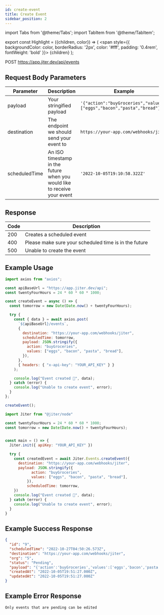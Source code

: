 ```yaml
---
id: create-event
title: Create Event
sidebar_position: 2
---
```


import Tabs from '@theme/Tabs';
import TabItem from '@theme/TabItem';

export const Highlight = ({children, color}) => (
<span
style={{
      backgroundColor: color,
      borderRadius: '2px',
      color: '#fff',
      padding: '0.4rem',
      fontWeight: 'bold'
    }}>
{children}
</span>
);

<Highlight color="#00c853">POST</Highlight> https://app.jiter.dev/api/events

## Request Body Parameters

| Parameter     | Description                                                              | Example                                                                 |
| ------------- | ------------------------------------------------------------------------ | ----------------------------------------------------------------------- |
| payload       | Your stringified payload                                                 | `'{"action":"buyGroceries","values":["eggs","bacon","pasta","bread"]}'` |
| destination   | The endpoint we should send your event to                                | `https://your-app.com/webhooks/jiter`                                   |
| scheduledTime | An ISO timestamp in the future when you would like to receive your event | `'2022-10-05T19:10:58.322Z'`                                            |

## Response

| Code | Description                                           |
| ---- | ----------------------------------------------------- |
| 200  | Creates a scheduled event                             |
| 400  | Please make sure your scheduled time is in the future |
| 500  | Unable to create the event                            |

## Example Usage

<Tabs>
<TabItem value="ts" label="TypeScript" default>

```jsx title="index.ts"
import axios from "axios";

const apiBaseUrl = "https://app.jiter.dev/api";
const twentyFourHours = 24 * 60 * 60 * 1000;

const createEvent = async () => {
  const tomorrow = new Date(Date.now() + twentyFourHours);

  try {
    const { data } = await axios.post(
      `${apiBaseUrl}/events`,
      {
        destination: "https://your-app.com/webhooks/jiter",
        scheduledTime: tomorrow,
        payload: JSON.stringify({
          action: "buyGroceries",
          values: ["eggs", "bacon", "pasta", "bread"],
        }),
      },
      { headers: { "x-api-key": "YOUR_API_KEY" } }
    );

    console.log("Event created 🎉", data);
  } catch (error) {
    console.log("Unable to create event", error);
  }
};

createEvent();
```

</TabItem>
  <TabItem value="js" label="Javascript" >

```jsx title="index.js"
import Jiter from "@jiter/node"

const twentyFourHours = 24 * 60 * 60 * 1000;
const tomorrow = new Date(Date.now() + twentyFourHours);


const main = () => {
  Jiter.init({ apiKey: "YOUR_API_KEY" })

  try {
    const createdEvent = await Jiter.Events.createEvent({
      destination: "https://your-app.com/webhooks/jiter",
      payload: JSON.stringify({
            action: "buyGroceries",
            values: ["eggs", "bacon", "pasta", "bread"],
          }),
          scheduledTime: tomorrow,
    })
    console.log("Event created 🎉", data);
  } catch (error) {
    console.log("Unable to create event", error);
  }
}

```

  </TabItem>

</Tabs>

## Example Success Response

```json
{
  "id": "9",
  "scheduledTime": "2022-10-27T04:50:26.573Z",
  "destination": "https://your-app.com/webhooks/jiter",
  "org": "5",
  "status": "Pending",
  "payload": "{'action':'buyGroceries','values':['eggs','bacon','pasta','bread']}",
  "createdAt": "2022-10-05T19:51:27.000Z",
  "updatedAt": "2022-10-05T19:51:27.000Z"
}
```

## Example Error Response

```
Only events that are pending can be edited
```
